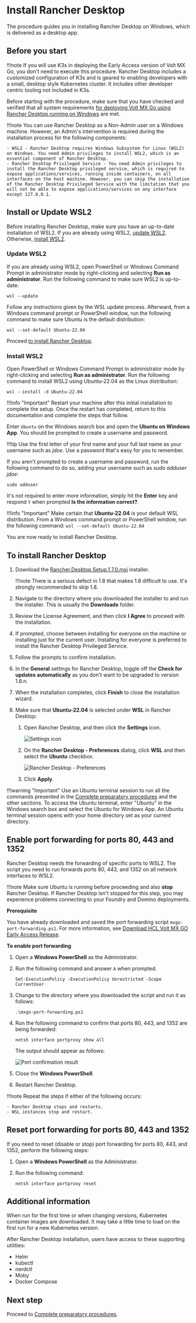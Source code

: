 # Install Rancher Desktop

The procedure guides you in installing Rancher Desktop on Windows, which is delivered as a desktop app.

## Before you start

!!!note
    If you will use K3s in deploying the Early Access version of Volt MX Go, you don't need to execute this procedure. Rancher Desktop includes a customized configuration of K3s and is geared to enabling developers with a small, desktop style Kubernetes cluster. It includes other developer centric tooling not included in K3s.

Before starting with the procedure, make sure that you have checked and verified that all system requirements [for deploying Volt MX Go using Rancher Desktop running on Windows](sysreq.md#for-deploying-volt-mx-go-using-rancher-desktop-running-on-windows) are met.

!!!note
    You can use Rancher Desktop as a Non-Admin user on a Windows machine. However, an Admin's intervention is required during the installation process for the following components:

    - WSL2 - Rancher Desktop requires Windows Subsystem for Linux (WSL2) on Windows. You need Admin privileges to install WSL2, which is an essential component of Rancher Desktop.
    - Rancher Desktop Privileged Service - You need Admin privileges to install the Rancher Desktop privileged service, which is required to expose applications/services, running inside containers, on all interfaces on the host machine. However, you can skip the installation of the Rancher Desktop Privileged Service with the limitation that you will not be able to expose applications/services on any interface except 127.0.0.1.

## Install or Update WSL2

Before installing Rancher Desktop, make sure you have an up-to-date installation of WSL2. If you are already using WSL2, [update WSL2](#update-wsl2). Otherwise, [install WSL2](#install-wsl2).

### Update WSL2

If you are already using WSL2, open PowerShell or Windows Command Prompt in administrator mode by right-clicking and selecting **Run as administrator**. Run the following command to make sure WSL2 is up-to-date:

```
wsl --update
```

Follow any instructions given by the WSL update process. Afterward, from a Windows command prompt or PowerShell window, run the following command to make sure Ubuntu is the default distribution:

```
wsl --set-default Ubuntu-22.04
```

Proceed [to install Rancher Desktop](#to-install-rancher-desktop).

### Install WSL2

Open PowerShell or Windows Command Prompt in administrator mode by right-clicking and selecting **Run as administrator**. Run the following command to install WSL2 using Ubuntu-22.04 as the Linux distribution:

```
wsl --install -d Ubuntu-22.04
```

!!!info "Important"
    Restart your machine after this initial installation to complete the setup. Once the restart has completed, return to this documentation and complete the steps that follow.

Enter `Ubuntu` on the Windows search box and open the **Ubuntu on Windows App**. You should be prompted to create a username and password.

!!!tip
    Use the first letter of your first name and your full last name as your username such as _jdoe_. Use a password that's easy for you to remember.

If you aren't prompted to create a username and password, run the following command to do so, adding your username such as _sudo adduser jdoe_:

```
sudo adduser
```

It's not required to enter more information, simply hit the **Enter** key and respond `Y` when prompted **Is the information correct?**.

!!!info "Important"
    Make certain that **Ubuntu-22.04** is your default WSL distribution. From a Windows command prompt or PowerShell window, run the following command:
    ```
    wsl --set-default Ubuntu-22.04
    ```

You are now ready to install Rancher Desktop.


## To install Rancher Desktop

1. Download the [Rancher.Desktop.Setup.1.7.0.msi](https://github.com/rancher-sandbox/rancher-desktop/releases/download/v1.7.0/Rancher.Desktop.Setup.1.7.0.msi) installer.

    !!!note
        There is a serious defect in 1.8 that makes 1.8 difficult to use. It's strongly recommended to skip 1.8.

2. Navigate to the directory where you downloaded the installer to and run the installer. This is usually the **Downloads** folder.
3. Review the License Agreement, and then click **I Agree** to proceed with the installation.
4. If prompted, choose between installing for everyone on the machine or installing just for the current user. Installing for everyone is preferred to install the Rancher Desktop Privileged Service.
5. Follow the prompts to confirm installation.
6. In the **General** settings for Rancher Desktop, toggle off the **Check for updates automatically** as you don't want to be upgraded to version 1.8.n.
7. When the installation completes, click **Finish** to close the installation wizard.
8. Make sure that **Ubuntu-22.04** is selected under **WSL** in Rancher Desktop:

    1. Open Rancher Desktop, and then click the **Settings** icon.

        ![Settings icon](../assets/images/rancherpreference1.png)

    2. On the **Rancher Desktop - Preferences** dialog, click **WSL** and then select the **Ubuntu** checkbox.

        ![Rancher Desktop - Preferences](../assets/images/rancherpreference.png)

    3. Click **Apply**.

!!!warning "Important"
    Use an Ubuntu terminal session to run all the commands presented in the [Complete preparatory procedures](prereq.md) and the other sections. To access the Ubuntu terminal, enter "Ubuntu" in the Windows search box and select the Ubuntu for Windows App. An Ubuntu terminal session opens with your home directory set as your current directory.


## Enable port forwarding for ports 80, 443 and 1352

Rancher Desktop needs the forwarding of specific ports to WSL2. The script you need to run forwards ports 80, 443, and 1352 on all network interfaces to WSL2.

!!!note
    Make sure Ubuntu is running before proceeding and also **stop** Rancher Desktop. If Rancher Desktop isn't stopped for this step, you may experience problems connecting to your Foundry and Domino deployments.

**Prerequisite**

You have already downloaded and saved the port forwarding script `mxgo-port-forwarding.ps1`. For more information, see [Download HCL Volt MX GO Early Access Release](portaldownload.md).

**To enable port forwarding**

1. Open a **Windows PowerShell** as the Administrator.
2. Run the following command and answer `A` when prompted.

    ```
    Set-ExecutionPolicy -ExecutionPolicy Unrestricted -Scope CurrentUser
    ```

3. Change to the directory where you downloaded the script and run it as follows:

    ```
    .\mxgo-port-forwarding.ps1
    ```

4. Run the following command to confirm that ports 80, 443, and 1352 are being forwarded:

    ```
    netsh interface portproxy show all
    ```

    The output should appear as follows:

    ![Port confirmation result](../assets/images/portforwarding.png)

5. Close the **Windows PowerShell**.
6. Restart Rancher Desktop.

!!!note
    Repeat the steps if either of the following occurs:

    - Rancher Desktop stops and restarts.
    - WSL instances stop and restart.

## Reset port forwarding for ports 80, 443 and 1352

If you need to reset (disable or stop) port forwarding for ports 80, 443, and 1352, perform the following steps:

1. Open a **Windows PowerShell** as the Administrator.
2. Run the following command:

    ```
    netsh interface portproxy reset
    ```

## Additional information

When run for the first time or when changing versions, Kubernetes container images are downloaded. It may take a little time to load on the first run for a new Kubernetes version.

After Rancher Desktop installation, users have access to these supporting utilities:

  - Helm
  - kubectl
  - nerdctl
  - Moby
  - Docker Compose

## Next step

Proceed to [Complete preparatory procedures](prereq.md).

